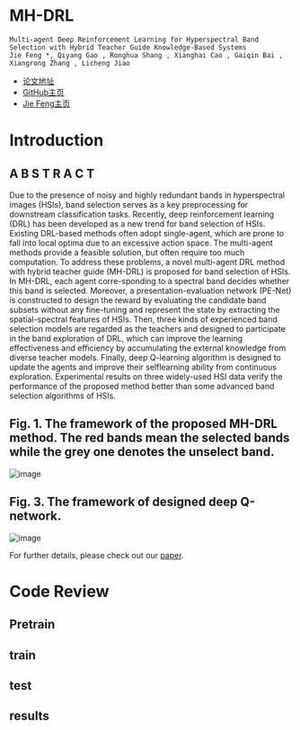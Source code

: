 # MH-DRL
    Multi-agent Deep Reinforcement Learning for Hyperspectral Band Selection with Hybrid Teacher Guide Knowledge-Based Systems
    Jie Feng *, Qiyang Gao , Ronghua Shang , Xianghai Cao , Gaiqin Bai , Xiangrong Zhang , Licheng Jiao

- [论文地址](https://www.sciencedirect.com/science/article/pii/S0950705124006786)
- [GitHub主页](https://github.com/jiefeng0109)
- [Jie Feng主页](https://github.com/jiefeng0109](https://web.xidian.edu.cn/fengjie/))

# Introduction
## A B S T R A C T
Due to the presence of noisy and highly redundant bands in hyperspectral images (HSIs), band selection serves as a key preprocessing for downstream classification tasks. Recently, deep reinforcement learning (DRL) has been developed as a new trend for band selection of HSIs. Existing DRL-based methods often adopt single-agent, which are prone to fall into local optima due to an excessive action space. The multi-agent methods provide a feasible solution, but often require too much computation. To address these problems, a novel multi-agent DRL method with hybrid teacher guide (MH-DRL) is proposed for band selection of HSIs. In MH-DRL, each agent corre-sponding to a spectral band decides whether this band is selected. Moreover, a presentation-evaluation network (PE-Net) is constructed to design the reward by evaluating the candidate band subsets without any fine-tuning and represent the state by extracting the spatial-spectral features of HSIs. Then, three kinds of experienced band selection models are regarded as the teachers and designed to participate in the band exploration of DRL, which can improve the learning effectiveness and efficiency by accumulating the external knowledge from diverse teacher models. Finally, deep Q-learning algorithm is designed to update the agents and improve their selflearning ability from continuous exploration. Experimental results on three widely-used HSI data verify the performance of the proposed method better than some advanced band selection algorithms of HSIs.

## Fig. 1. The framework of the proposed MH-DRL method. The red bands mean the selected bands while the grey one denotes the unselect band.
![image](https://github.com/jiefeng0109/MH-DRL/assets/26159369/c97aaa5f-deac-4e49-a801-8d5a8ca2ff1c)

## Fig. 3. The framework of designed deep Q-network.
![image](https://github.com/jiefeng0109/MH-DRL/assets/26159369/a7d7812e-7630-4dd1-8280-c095cfd2fd7f)

For further details, please check out our [paper](https://www.sciencedirect.com/science/article/pii/S0950705124006786). 

# Code Review
## Pretrain
    
## train

## test

## results
